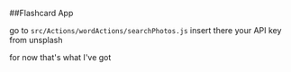 ##Flashcard App

go to `src/Actions/wordActions/searchPhotos.js`
insert there your API key from unsplash

for now that's what I've got